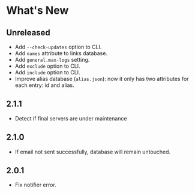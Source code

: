 # What's New

## Unreleased
* Add `--check-updates` option to CLI.
* Add `names` attribute to links database.
* Add `general.max-logs` setting.
* Add `exclude` option to CLI.
* Add `include` option to CLI.
* Improve alias database (`alias.json`): now it only has two attributes for each entry: id and alias.

## 2.1.1
* Detect if final servers are under maintenance

## 2.1.0
* If email not sent successfully, database will remain untouched.

## 2.0.1
* Fix notifier error.
